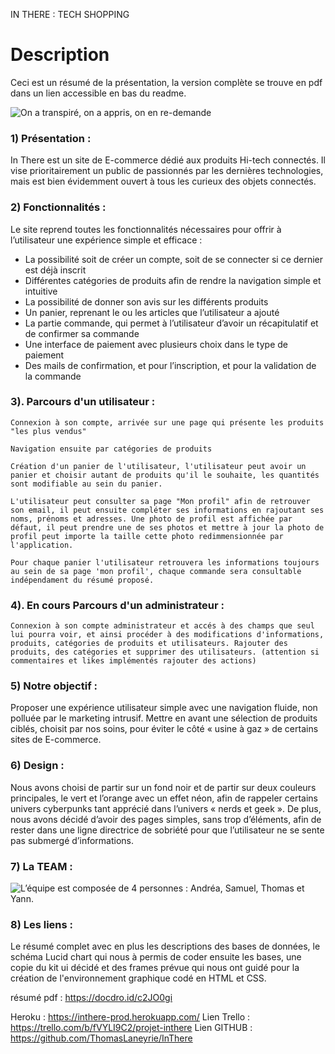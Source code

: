 IN THERE : TECH SHOPPING
# Description

Ceci est un résumé de la présentation, la version complète se trouve en pdf dans un lien accessible en bas du readme.

![On a transpiré, on a appris, on en re-demande ](https://assets.rbl.ms/10712482/980x.gif "La team")

### 1)	Présentation : 

In There est un site de E-commerce dédié aux produits Hi-tech connectés. Il vise prioritairement un public de passionnés par les dernières technologies, mais est bien évidemment ouvert à tous les curieux des objets connectés.

### 2)	Fonctionnalités :

Le site reprend toutes les fonctionnalités nécessaires pour offrir à l’utilisateur une expérience simple et efficace :
-	La possibilité soit de créer un compte, soit de se connecter si ce dernier est déjà inscrit
-	Différentes catégories de produits afin de rendre la navigation simple et intuitive
-	La possibilité de donner son avis sur les différents produits
-	Un panier, reprenant le ou les articles que l’utilisateur a ajouté
-	La partie commande, qui permet à l’utilisateur d’avoir un récapitulatif et de confirmer sa commande
-	Une interface de paiement avec plusieurs choix dans le type de paiement
-	Des mails de confirmation, et pour l’inscription, et pour la validation de la commande

### 3). Parcours d'un utilisateur :

    Connexion à son compte, arrivée sur une page qui présente les produits "les plus vendus"

    Navigation ensuite par catégories de produits

    Création d'un panier de l'utilisateur, l'utilisateur peut avoir un panier et choisir autant de produits qu'il le souhaite, les quantités sont modifiable au sein du panier.

    L'utilisateur peut consulter sa page "Mon profil" afin de retrouver son email, il peut ensuite compléter ses informations en rajoutant ses noms, prénoms et adresses. Une photo de profil est affichée par défaut, il peut prendre une de ses photos et mettre à jour la photo de profil peut importe la taille cette photo redimmensionnée par l'application. 

    Pour chaque panier l'utilisateur retrouvera les informations toujours au sein de sa page 'mon profil', chaque commande sera consultable indépendament du résumé proposé.
 
### 4). En cours Parcours d'un administrateur :

    Connexion à son compte administrateur et accés à des champs que seul lui pourra voir, et ainsi procéder à des modifications d'informations, produits, catégories de produits et utilisateurs. Rajouter des produits, des catégories et supprimer des utilisateurs. (attention si commentaires et likes implémentés rajouter des actions)

### 5)	Notre objectif :

Proposer une expérience utilisateur simple avec une navigation fluide, non polluée par le marketing intrusif.
Mettre en avant une sélection de produits ciblés, choisit par nos soins, pour éviter le côté « usine à gaz » de certains sites de E-commerce.

### 6)	Design :

Nous avons choisi de partir sur un fond noir et de partir sur deux couleurs principales, le vert et l’orange avec un effet néon, afin de rappeler certains univers cyberpunks tant apprécié dans l’univers « nerds et geek ». 
De plus, nous avons décidé d’avoir des pages simples, sans trop d’éléments, afin de rester dans une ligne directrice de sobriété pour que l’utilisateur ne se sente pas submergé d’informations.


### 7)	La TEAM :

![L’équipe est composée de 4 personnes : Andréa, Samuel, Thomas et Yann.](https://zupimages.net/up/23/12/np8o.png "La team")

### 8)	Les liens :

Le résumé complet avec en plus les descriptions des bases de données, le schéma Lucid chart qui nous à permis de coder ensuite les bases, une copie du kit ui décidé et des frames prévue qui nous ont guidé pour la création de l'environnement graphique codé en HTML et CSS.

résumé pdf : https://docdro.id/c2JO0gi

Heroku : https://inthere-prod.herokuapp.com/
Lien Trello : https://trello.com/b/fVYLI9C2/projet-inthere
Lien GITHUB : https://github.com/ThomasLaneyrie/InThere
